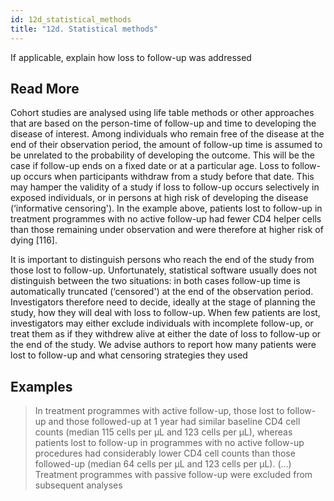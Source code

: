 ```yaml
---
id: 12d_statistical_methods
title: "12d. Statistical methods"
---
```

If applicable, explain how loss to follow-up was addressed

## Read More

Cohort studies are analysed using life table methods or other approaches that are based on the person-time of follow-up and time to developing the disease of interest. Among individuals who remain free of the disease at the end of their observation period, the amount of follow-up time is assumed to be unrelated to the probability of developing the outcome. This will be the case if follow-up ends on a fixed date or at a particular age. Loss to follow-up occurs when participants withdraw from a study before that date. This may hamper the validity of a study if loss to follow-up occurs selectively in exposed individuals, or in persons at high risk of developing the disease (‘informative censoring'). In the example above, patients lost to follow-up in treatment programmes with no active follow-up had fewer CD4 helper cells than those remaining under observation and were therefore at higher risk of dying [116].

It is important to distinguish persons who reach the end of the study from those lost to follow-up. Unfortunately, statistical software usually does not distinguish between the two situations: in both cases follow-up time is automatically truncated (‘censored') at the end of the observation period. Investigators therefore need to decide, ideally at the stage of planning the study, how they will deal with loss to follow-up. When few patients are lost, investigators may either exclude individuals with incomplete follow-up, or treat them as if they withdrew alive at either the date of loss to follow-up or the end of the study. We advise authors to report how many patients were lost to follow-up and what censoring strategies they used

## Examples

> In treatment programmes with active follow-up, those lost to follow-up and those followed-up at 1 year had similar baseline CD4 cell counts (median 115 cells per μL and 123 cells per μL), whereas patients lost to follow-up in programmes with no active follow-up procedures had considerably lower CD4 cell counts than those followed-up (median 64 cells per μL and 123 cells per μL). (…) Treatment programmes with passive follow-up were excluded from subsequent analyses